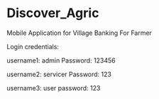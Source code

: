 # Discover_Agric
 Mobile Application for Village Banking For Farmer

Login credentials:

username1: admin
Password: 123456

username2: servicer
Password: 123

username3: user
password: 123
